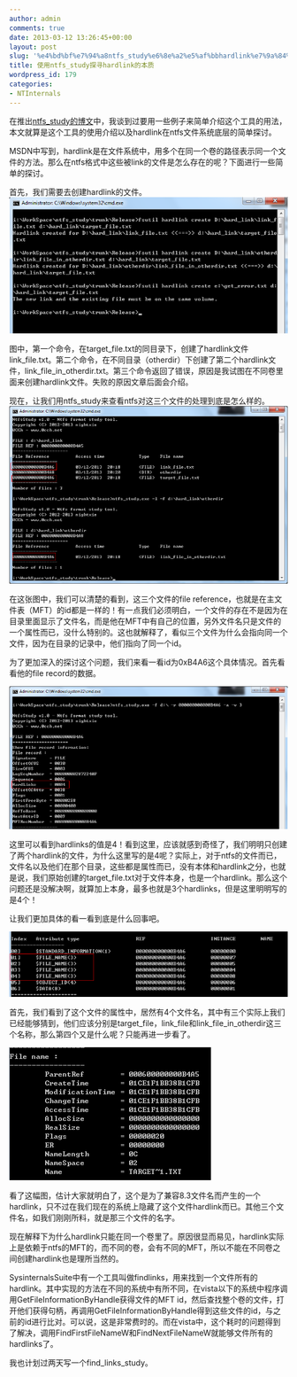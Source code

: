 ```yaml
---
author: admin
comments: true
date: 2013-03-12 13:26:45+00:00
layout: post
slug: '%e4%bd%bf%e7%94%a8ntfs_study%e6%8e%a2%e5%af%bbhardlink%e7%9a%84%e6%9c%ac%e8%b4%a8'
title: 使用ntfs_study探寻hardlink的本质
wordpress_id: 179
categories:
- NTInternals
---
```


在推出[ntfs_study的博文](http://0cch.net/wordpress/?p=117)中，我谈到过要用一些例子来简单介绍这个工具的用法，本文就算是这个工具的使用介绍以及hardlink在ntfs文件系统底层的简单探讨。

MSDN中写到，hardlink是在文件系统中，用多个在同一个卷的路径表示同一个文件的方法。那么在ntfs格式中这些被link的文件是怎么存在的呢？下面进行一些简单的探讨。

首先，我们需要去创建hardlink的文件。  
[![20130312202150](/uploads/2013/03/20130312202150.png)](/uploads/2013/03/20130312202150.png)

图中，第一个命令，在target_file.txt的同目录下，创建了hardlink文件link_file.txt。第二个命令，在不同目录（otherdir）下创建了第二个hardlink文件，link_file_in_otherdir.txt。第三个命令返回了错误，原因是我试图在不同卷里面来创建hardlink文件。失败的原因文章后面会介绍。

现在，让我们用ntfs_study来查看ntfs对这三个文件的处理到底是怎么样的。  
[![20130312202324](/uploads/2013/03/20130312202324.png)](/uploads/2013/03/20130312202324.png)

在这张图中，我们可以清楚的看到，这三个文件的file reference，也就是在主文件表（MFT）的id都是一样的！有一点我们必须明白，一个文件的存在不是因为在目录里面显示了文件名，而是他在MFT中有自己的位置，另外文件名只是文件的一个属性而已，没什么特别的。这也就解释了，看似三个文件为什么会指向同一个文件，因为在目录的记录中，他们指向了同一个id。

为了更加深入的探讨这个问题，我们来看一看id为0xB4A6这个具体情况。首先看看他的file record的数据。

[![20130312202509](/uploads/2013/03/20130312202509.png)](/uploads/2013/03/20130312202509.png)



这里可以看到hardlinks的值是4！看到这里，应该就感到奇怪了，我们明明只创建了两个hardlink的文件，为什么这里写的是4呢？实际上，对于ntfs的文件而已，文件名以及他们在那个目录，这些都是属性而已，没有本体和hardlink之分，也就是说，我们原始创建的target_file.txt对于文件本身，也是一个hardlink。那么这个问题还是没解决啊，就算加上本身，最多也就是3个hardlinks，但是这里明明写的是4个！

让我们更加具体的看一看到底是什么回事吧。

[![20130312202536](/uploads/2013/03/20130312202536.png)](/uploads/2013/03/20130312202536.png)

首先，我们看到了这个文件的属性中，居然有4个文件名，其中有三个实际上我们已经能够猜到，他们应该分别是target_file，link_file和link_file_in_otherdir这三个名称，那么第四个又是什么呢？只能再进一步看了。

[![20130312202616](/uploads/2013/03/20130312202616.png)](/uploads/2013/03/20130312202616.png)


看了这幅图，估计大家就明白了，这个是为了兼容8.3文件名而产生的一个hardlink，只不过在我们现在的系统上隐藏了这个文件hardlink而已。其他三个文件名，如我们刚刚所料，就是那三个文件的名字。

现在解释下为什么hardlink只能在同一个卷里了。原因很显而易见，hardlink实际上是依赖于ntfs的MFT的，而不同的卷，会有不同的MFT，所以不能在不同卷之间创建hardlink也是理所当然的。

SysinternalsSuite中有一个工具叫做findlinks，用来找到一个文件所有的hardlink。其中实现的方法在不同的系统中有所不同，在vista以下的系统中程序调用GetFileInformationByHandle获得文件的MFT id，然后查找整个卷的文件，打开他们获得句柄，再调用GetFileInformationByHandle得到这些文件的id，与之前的id进行比对。可以说，这是非常费时的。而在vista中，这个耗时的问题得到了解决，调用FindFirstFileNameW和FindNextFileNameW就能够文件所有的hardlinks了。

我也计划过两天写一个find_links_study。




